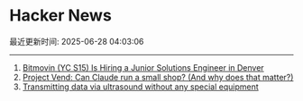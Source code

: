 # Hacker News

最近更新时间: 2025-06-28 04:03:06

--- 
1. [Bitmovin (YC S15) Is Hiring a Junior Solutions Engineer in Denver](https://bitmovin.com/careers/7943569002/) 
2. [Project Vend: Can Claude run a small shop? (And why does that matter?)](https://www.anthropic.com/research/project-vend-1) 
3. [Transmitting data via ultrasound without any special equipment](https://halcy.de/blog/2025/06/27/transmitting-data-via-ultrasound-without-any-special-equipment/) 
